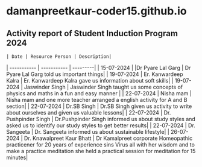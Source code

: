 # damanpreetkaur-coder15.github.io
## Activity report of Student Induction Program 2024

	| Date | Resource Person | Description|
| ----------- | ----------- | ---------|
| 15-07-2024 |  |Dr Pyare Lal Garg | Dr Pyare Lal Garg told us important things|
| 19-07-2024 | Er. Kanwardeep Kalra | Er. Kanwardeep Kalra gave us information about soft skills|
| 19-07-2024 | Jaswinder Singh | Jaswinder Singh taught us some concepts of physics and maths in a fun and easy manner |
| 22-07-2024 | Nisha mam  | Nisha mam and one more teacher arranged a english activity for A and B section|
| 22-07-2024 | Dr.SB Singh | Dr.SB Singh given us activity to write about ourselves and given us valuable lessons|
| 22-07-2024 | Dr. Pushpinder Singh | Dr.Pushpinder Singh informed us about study styles and asked us to identify our study styles to get better results|
| 22-07-2024 | Dr. Sangeeta | Dr. Sangeeta informed us about sustainable lifestyle|
| 26-07-2024 | Dr. Knawalpreet Kaur Bhatt | Dr Kamalpreet corporate Homeopathic practicener for 20 years of experience sins Virus all with her wisdom and to make a practice meditation she held a practical session for meditation for 15 minutes|